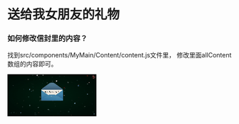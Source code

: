 # 送给我女朋友的礼物
### 如何修改信封里的内容？
找到src/components/MyMain/Content/content.js文件里，
修改里面allContent数组的内容即可。

<img src="./20211219_133913.gif" alt="20211219_133913"  />

